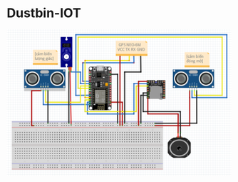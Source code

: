 # Dustbin-IOT
![alt](https://github.com/CMK-13/Dustbin-IOT/blob/main/Screenshot%202023-05-17%20204221.png)

